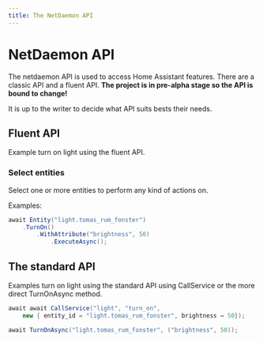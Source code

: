 ```yaml
---
title: The NetDaemon API
---
```


# NetDaemon API

The netdaemon API is used to access Home Assistant features. There are a classic API and a fluent API. **The project is in pre-alpha stage so the API is bound to change!**

It is up to the writer to decide what API suits bests their needs.


## Fluent API

Example turn on light using the fluent API.

### Select entities

Select one or more entities to perform any kind of actions on.

Examples:

```c#
await Entity("light.tomas_rum_fonster")
    .TurnOn()
        .WithAttribute("brightness", 50)
            .ExecuteAsync();

```

## The standard API

Examples turn on light using the standard API using CallService or the more direct TurnOnAsync method.

```c#
await await CallService("light", "turn_on",
    new { entity_id = "light.tomas_rum_fonster", brightness = 50});

await TurnOnAsync("light.tomas_rum_fonster", ("brightness", 50));
```

